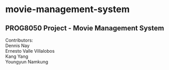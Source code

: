 # movie-management-system
## PROG8050 Project - Movie Management System

Contributors:\
Dennis Nay\
Ernesto Valle Villalobos\
Kang Yang\
Youngyun Namkung


